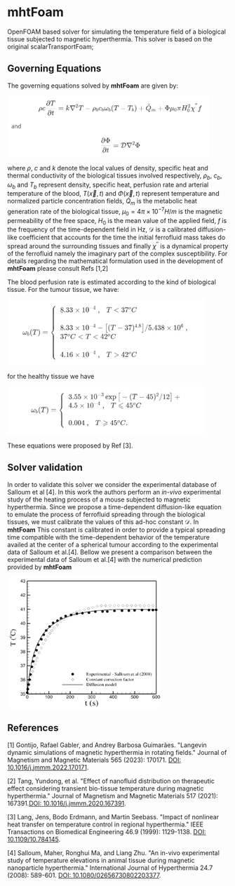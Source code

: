 # mhtFoam 

OpenFOAM based solver for simulating the temperature field of a biological tissue subjected to magnetic hyperthermia. This solver is based on the original scalarTransportFoam;

## Governing Equations

The governing equations solved by **mhtFoam** are given by:

<div class="figure-center"> <img src="https://github.com/lcec-unb/fhdFoam/blob/main/figs/mhteq1.png" width="460" height="140" /> </div> 

where $\rho$, $c$ and $k$ denote the local values of density, specific heat and thermal conductivity of the biological tissues involved respectively, $\rho_b$, $c_b$, $\omega_b$ and $T_b$ represent density, specific heat, perfusion rate and arterial temperature of the blood, $T(\vec{x},t)$ and $\Phi (\vec{x},t)$ represent temperature and normalized particle concentration fields, $\dot{Q}_m$ is the metabolic heat generation rate of the biological tissue, $\mu_0 = 4 \pi \times 10^{-7} H/m$ is the magnetic permeability of the free space, $H_0$ is the mean value of the applied field, $f$ is the frequency of the time-dependent field in Hz, $\mathcal{D}$ is a calibrated diffusion-like coefficient that accounts for the time the initial ferrofluid mass takes do spread around the surrounding tissues and finally $\chi^{''}$ is a dynamical property of the ferrofluid namely the imaginary part of the complex susceptibility. For details regarding the mathematical formulation used in the development of **mhtFoam** please consult Refs [1,2]

The blood perfusion rate is estimated according to the kind of biological tissue. For the tumour tissue, we have:

<div class="figure-center"> <img src="https://github.com/lcec-unb/fhdFoam/blob/main/figs/mhteq2.png" width="450" height="150" /> </div> 

for the healthy tissue we have

<div class="figure-center"> <img src="https://github.com/lcec-unb/fhdFoam/blob/main/figs/mhteq3.png" width="450" height="110" /> </div> 

These equations were proposed by Ref [3].

## Solver validation

In order to validate this solver we consider the experimental database of Salloum et al [4]. In this work the authors perform an *in-vivo* experimental study of the heating process of a mouse subjected to magnetic hyperthermia. Since we propose a time-dependent diffusion-like equation to emulate the process of ferrofluid spreading through the biological tissues, we must calibrate the values of this ad-hoc constant $\mathcal{D}$. In **mhtFoam** This constant is calibrated in order to provide a typical spreading time compatible with the time-dependent behavior of the temperature availed at the center of a spherical tumour according to the experimental data of Salloum et al.[4]. Bellow we present a comparison between the experimental data of Salloum et al.[4] with the numerical prediction provided by **mhtFoam**

<div class="figure-center"> <img src="https://github.com/lcec-unb/fhdFoam/blob/main/figs/mhtFoam_validation.png" width="350" height="300" /> </div> 

## References


[1] Gontijo, Rafael Gabler, and Andrey Barbosa Guimarães. "Langevin dynamic simulations of magnetic hyperthermia in rotating fields." Journal of Magnetism and Magnetic Materials 565 (2023): 170171. 
[DOI: 10.1016/j.jmmm.2022.170171](https://doi.org/10.1016/j.jmmm.2022.170171).

[2] Tang, Yundong, et al. "Effect of nanofluid distribution on therapeutic effect considering transient bio-tissue temperature during magnetic hyperthermia." Journal of Magnetism and Magnetic Materials 517 (2021): 167391.[DOI: 10.1016/j.jmmm.2020.167391](https://doi.org/10.1016/j.jmmm.2020.167391).

[3] Lang, Jens, Bodo Erdmann, and Martin Seebass. "Impact of nonlinear heat transfer on temperature control in regional hyperthermia." IEEE Transactions on Biomedical Engineering 46.9 (1999): 1129-1138. [DOI: 10.1109/10.784145](https://ieeexplore.ieee.org/document/784145).

[4] Salloum, Maher, Ronghui Ma, and Liang Zhu. "An in-vivo experimental study of temperature elevations in animal tissue during magnetic nanoparticle hyperthermia." International Journal of Hyperthermia 24.7 (2008): 589-601. [DOI: 10.1080/02656730802203377](https://doi.org/10.1080/02656730802203377).
